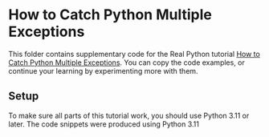 # How to Catch Python Multiple Exceptions

This folder contains supplementary code for the Real Python tutorial [How to Catch Python Multiple Exceptions](https://realpython.com/python-catch-multiple-exceptions/). You can copy the code examples, or continue your learning by experimenting more with them.

## Setup

To make sure all parts of this tutorial work, you should use Python 3.11 or later. 
The code snippets were produced using Python 3.11